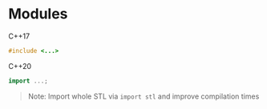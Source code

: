 # Modules

  C++17
  ```cpp
  #include <...>
  ```

  C++20
  ```cpp
  import ...;
  ```

> Note: Import whole STL via `import stl` and improve compilation times
